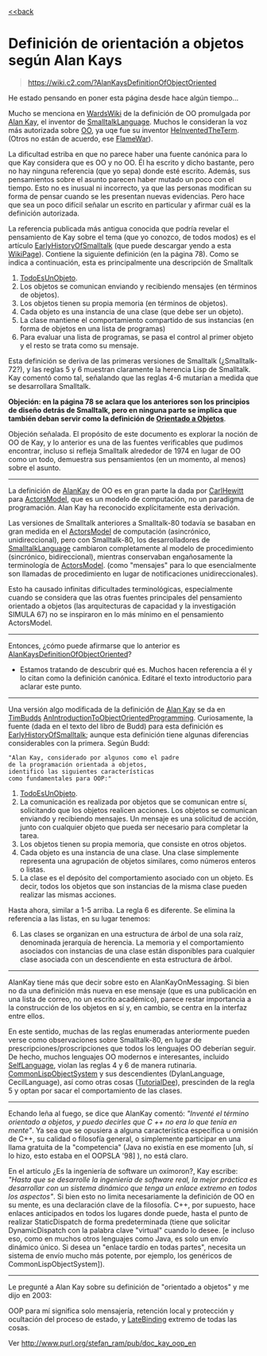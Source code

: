 [<<back](README.md)

# Definición de orientación a objetos según Alan Kays

> https://wiki.c2.com/?AlanKaysDefinitionOfObjectOriented

He estado pensando en poner esta página desde hace algún tiempo...

Mucho se menciona en [WardsWiki](https://wiki.c2.com/?WardsWiki) de la definición de OO promulgada por [Alan Kay](https://wiki.c2.com/?AlanKay), el inventor de [SmalltalkLanguage](https://wiki.c2.com/?SmalltalkLanguage). Muchos le consideran la voz más autorizada sobre [OO](https://wiki.c2.com/?DefinitionsForOo), ya uqe fue su inventor [HeInventedTheTerm](https://wiki.c2.com/?HeInventedTheTerm). (Otros no están de acuerdo, ese [FlameWar](https://wiki.c2.com/?FlameWar)).

La dificultad estriba en que no parece haber una fuente canónica para lo que Kay considera que es OO y no OO. Él ha escrito y dicho bastante, pero no hay ninguna referencia (que yo sepa) donde esté escrito. Además, sus pensamientos sobre el asunto parecen haber mutado un poco con el tiempo. Esto no es inusual ni incorrecto, ya que las personas modifican su forma de pensar cuando se les presentan nuevas evidencias. Pero hace que sea un poco difícil señalar un escrito en particular y afirmar cuál es la definición autorizada.

La referencia publicada más antigua conocida que podría revelar el pensamiento de Kay sobre el tema (que yo conozco, de todos modos) es el artículo [EarlyHistoryOfSmalltalk](https://wiki.c2.com/?EarlyHistoryOfSmalltalk) (que puede descargar yendo a esta [WikiPage](https://wiki.c2.com/?WikiPage)). Contiene la siguiente definición (en la página 78). Como se indica a continuación, esta es principalmente una descripción de Smalltalk

1. [TodoEsUnObjeto](https://wiki.c2.com/?EverythingIsAnObject).
2. Los objetos se comunican enviando y recibiendo mensajes (en términos de objetos).
3. Los objetos tienen su propia memoria (en términos de objetos).
4. Cada objeto es una instancia de una clase (que debe ser un objeto).
5. La clase mantiene el comportamiento compartido de sus instancias (en forma de objetos en una lista de programas)
6. Para evaluar una lista de programas, se pasa el control al primer objeto y el resto se trata como su mensaje.

Esta definición se deriva de las primeras versiones de Smalltalk (¿Smalltalk-72?), y las reglas 5 y 6 muestran claramente la herencia Lisp de Smalltalk. Kay comentó como tal, señalando que las reglas 4-6 mutarían a medida que se desarrollara Smalltalk.

**Objeción: en la página 78 se aclara que los anteriores son los principios de diseño detrás de Smalltalk, pero en ninguna parte se implica que también deban servir como la definición de [Orientado a Objetos](https://wiki.c2.com/?ObjectOriented)**.

Objeción señalada. El propósito de este documento es explorar la noción de OO de Kay, y lo anterior es una de las fuentes verificables que pudimos encontrar, incluso si refleja Smalltalk alrededor de 1974 en lugar de OO como un todo, demuestra sus pensamientos (en un momento, al menos) sobre el asunto.

---

La definición de [AlanKay](https://wiki.c2.com/?AlanKay) de OO es en gran parte la dada por [CarlHewitt](https://wiki.c2.com/?CarlHewitt) para [ActorsModel](https://wiki.c2.com/?ActorsModel), que es un modelo de computación, no un paradigma de programación. Alan Kay ha reconocido explícitamente esta derivación.

Las versiones de Smalltalk anteriores a Smalltalk-80 todavía se basaban en gran medida en el [ActorsModel](https://wiki.c2.com/?ActorsModel) de computación (asincrónico, unidireccional), pero con Smalltalk-80, los desarrolladores de [SmalltalkLanguage](https://wiki.c2.com/?SmalltalkLanguage) cambiaron completamente al modelo de procedimiento (sincrónico, bidireccional), mientras conservaban engañosamente la terminología de [ActorsModel](https://wiki.c2.com/?ActorsModel). (como "mensajes" para lo que esencialmente son llamadas de procedimiento en lugar de notificaciones unidireccionales).

Esto ha causado infinitas dificultades terminológicas, especialmente cuando se considera que las otras fuentes principales del pensamiento orientado a objetos (las arquitecturas de capacidad y la investigación SIMULA 67) no se inspiraron en lo más mínimo en el pensamiento ActorsModel.

---

Entonces, ¿cómo puede afirmarse que lo anterior es [AlanKaysDefinitionOfObjectOriented](https://wiki.c2.com/?AlanKaysDefinitionOfObjectOriented)?

* Estamos tratando de descubrir qué es. Muchos hacen referencia a él y lo citan como la definición canónica. Editaré el texto introductorio para aclarar este punto.

---

Una versión algo modificada de la definición de [Alan Kay](https://wiki.c2.com/?AlanKay) se da en [TimBudds](https://wiki.c2.com/?TimBudd)  [AnIntroductionToObjectOrientedProgramming](https://wiki.c2.com/?AnIntroductionToObjectOrientedProgramming). Curiosamente, la fuente (dada en el texto del libro de Budd) para esta definición es [EarlyHistoryOfSmalltalk](https://wiki.c2.com/?EarlyHistoryOfSmalltalk); aunque esta definición tiene algunas diferencias considerables con la primera. Según Budd:

```
"Alan Kay, considerado por algunos como el padre
de la programación orientada a objetos,
identificó las siguientes características
como fundamentales para OOP:"
```

1. [TodoEsUnObjeto](https://wiki.c2.com/?EverythingIsAnObject).
2. La comunicación es realizada por objetos que se comunican entre sí, solicitando que los objetos realicen acciones. Los objetos se comunican enviando y recibiendo mensajes. Un mensaje es una solicitud de acción, junto con cualquier objeto que pueda ser necesario para completar la tarea.
3. Los objetos tienen su propia memoria, que consiste en otros objetos.
4. Cada objeto es una instancia de una clase. Una clase simplemente representa una agrupación de objetos similares, como números enteros o listas.
5. La clase es el depósito del comportamiento asociado con un objeto. Es decir, todos los objetos que son instancias de la misma clase pueden realizar las mismas acciones.

Hasta ahora, similar a 1-5 arriba. La regla 6 es diferente. Se elimina la referencia a las listas, en su lugar tenemos:

6. Las clases se organizan en una estructura de árbol de una sola raíz, denominada jerarquía de herencia. La memoria y el comportamiento asociados con instancias de una clase están disponibles para cualquier clase asociada con un descendiente en esta estructura de árbol.

---

AlanKay tiene más que decir sobre esto en AlanKayOnMessaging. Si bien no da una definición más nueva en ese mensaje (que es una publicación en una lista de correo, no un escrito académico), parece restar importancia a la construcción de los objetos en sí y, en cambio, se centra en la interfaz entre ellos.

En este sentido, muchas de las reglas enumeradas anteriormente pueden verse como observaciones sobre Smalltalk-80, en lugar de prescripciones/proscripciones que todos los lenguajes OO deberían seguir. De hecho, muchos lenguajes OO modernos e interesantes, incluido [SelfLanguage](https://wiki.c2.com/?SelfLanguage), violan las reglas 4 y 6 de manera rutinaria. [CommonLispObjectSystem](https://wiki.c2.com/?CommonLispObjectSystem) y sus descendientes (DylanLanguage, CecilLanguage), así como otras cosas ([TutorialDee](https://wiki.c2.com/?TutorialDee)), prescinden de la regla 5 y optan por sacar el comportamiento de las clases.

---

Echando leña al fuego, se dice que AlanKay comentó: _"Inventé el término orientado a objetos, y puedo decirles que C ++ no era lo que tenía en mente"_. Ya sea que se opusiera a alguna característica específica u omisión de C++, su calidad o filosofía general, o simplemente participar en una llama gratuita de la "competencia" (Java no existía en ese momento [uh, sí lo hizo, esto estaba en el OOPSLA '98] ), no está claro.

En el artículo ¿Es la ingeniería de software un oxímoron?, Kay escribe: _"Hasta que se desarrolle la ingeniería de software real, la mejor práctica es desarrollar con un sistema dinámico que tenga un enlace extremo en todos los aspectos"_. Si bien esto no limita necesariamente la definición de OO en su mente, es una declaración clave de la filosofía. C++, por supuesto, hace enlaces anticipados en todos los lugares donde puede, hasta el punto de realizar StaticDispatch de forma predeterminada (tiene que solicitar DynamicDispatch con la palabra clave "virtual" cuando lo desee. [e incluso eso, como en muchos otros lenguajes como Java, es solo un envío dinámico único. Si desea un "enlace tardío en todas partes", necesita un sistema de envío mucho más potente, por ejemplo, los genéricos de CommonLispObjectSystem]).

---

Le pregunté a Alan Kay sobre su definición de "orientado a objetos" y me dijo en 2003:

OOP para mí significa solo mensajería, retención local y protección y ocultación del proceso de estado, y [LateBinding]() extremo de todas las cosas.

Ver http://www.purl.org/stefan_ram/pub/doc_kay_oop_en
